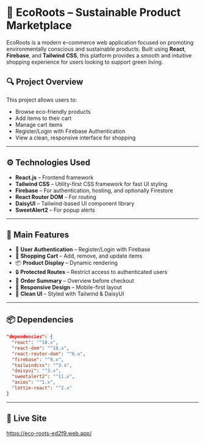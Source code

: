 # 🌿 EcoRoots – Sustainable Product Marketplace

EcoRoots is a modern e-commerce web application focused on promoting environmentally conscious and sustainable products. Built using **React**, **Firebase**, and **Tailwind CSS**, this platform provides a smooth and intuitive shopping experience for users looking to support green living.

## 🔍 Project Overview

This project allows users to:
- Browse eco-friendly products
- Add items to their cart
- Manage cart items
- Register/Login with Firebase Authentication
- View a clean, responsive interface for shopping

---

## ⚙️ Technologies Used

- **React.js** – Frontend framework
- **Tailwind CSS** – Utility-first CSS framework for fast UI styling
- **Firebase** – For authentication, hosting, and optionally Firestore
- **React Router DOM** – For routing
- **DaisyUI** – Tailwind-based UI component library
- **SweetAlert2** – For popup alerts

---

## 🚀 Main Features

- 🔐 **User Authentication** – Register/Login with Firebase
- 🛒 **Shopping Cart** – Add, remove, and update items
- 📦 **Product Display** – Dynamic rendering
- 🔒 **Protected Routes** – Restrict access to authenticated users
- 🧾 **Order Summary** – Overview before checkout
- 📱 **Responsive Design** – Mobile-first layout
- 🎨 **Clean UI** – Styled with Tailwind & DaisyUI

---

## 📦 Dependencies

```json
"dependencies": {
  "react": "^18.x",
  "react-dom": "^18.x",
  "react-router-dom": "^6.x",
  "firebase": "^9.x",
  "tailwindcss": "^3.x",
  "daisyui": "^3.x",
  "sweetalert2": "^11.x",
  "axios": "^1.x",
  "lottie-react": "^2.x"
}
```

---

## 🔗 Live Site
https://eco-roots-ed2f9.web.app/

#
